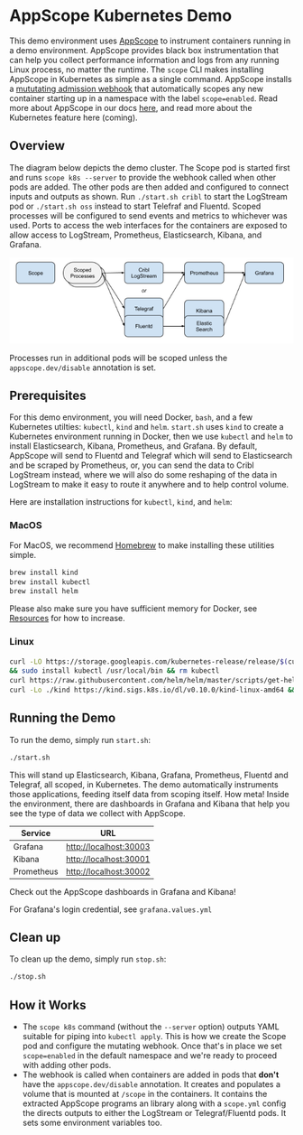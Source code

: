 # AppScope Kubernetes Demo

This demo environment uses [AppScope](https://appscope.dev/) to instrument containers running in a demo environment. AppScope provides black box instrumentation that can help you collect performance information and logs from any running Linux process, no matter the runtime. The `scope` CLI makes installing AppScope in Kubernetes as simple as a single command. AppScope installs a [mututating admission webhook](https://kubernetes.io/docs/reference/access-authn-authz/extensible-admission-controllers/) that automatically scopes any new container starting up in a namespace with the label `scope=enabled`. Read more about AppScope in our docs [here](https://appscope.dev/docs/overview), and read more about the Kubernetes feature here (coming).

## Overview

The diagram below depicts the demo cluster. The Scope pod is started first and runs `scope k8s --server` to provide the webhook called when other pods are added. The other pods are then added and configured to connect inputs and outputs as shown. Run `./start.sh cribl` to start the LogStream pod or `./start.sh oss` instead to start Telefraf and Fluentd. Scoped processes will be configured to send events and metrics to whichever was used. Ports to access the web interfaces for the containers are exposed to allow access to LogStream, Prometheus, Elasticsearch, Kibana, and Grafana. 

![Block Diagram](block_diagram.png)

Processes run in additional pods will be scoped unless the `appscope.dev/disable` annotation is set.

## Prerequisites
For this demo environment, you will need Docker, `bash`, and a few Kubernetes utilties: `kubectl`, `kind` and `helm`. `start.sh` uses `kind` to create a Kubernetes environment running in Docker, then we use `kubectl` and `helm` to install Elasticsearch, Kibana, Prometheus, and Grafana. By default, AppScope will send to Fluentd and Telegraf which will send to Elasticsearch and be scraped by Prometheus, or, you can send the data to Cribl LogStream instead, where we will also do some reshaping of the data in LogStream to make it easy to route it anywhere and to help control volume.

Here are installation instructions for `kubectl`, `kind`, and `helm`:

### MacOS
For MacOS, we recommend [Homebrew](https://brew.sh) to make installing these utilities simple.
```bash
brew install kind
brew install kubectl
brew install helm
```

Please also make sure you have sufficient memory for Docker, see [Resources](https://docs.docker.com/docker-for-mac/#resources) for how to increase.

### Linux
```bash
curl -LO https://storage.googleapis.com/kubernetes-release/release/$(curl -s https://storage.googleapis.com/kubernetes-release/release/stable.txt)/bin/linux/amd64/kubectl \
&& sudo install kubectl /usr/local/bin && rm kubectl
curl https://raw.githubusercontent.com/helm/helm/master/scripts/get-helm-3 | bash
curl -Lo ./kind https://kind.sigs.k8s.io/dl/v0.10.0/kind-linux-amd64 && sudo install kind /usr/local/bin && rm ./kind
```

## Running the Demo

To run the demo, simply run `start.sh`:

```bash
./start.sh
```

This will stand up Elasticsearch, Kibana, Grafana, Prometheus, Fluentd and Telegraf, all scoped, in Kubernetes. The demo automatically instruments those applications, feeding itself data from scoping itself. How meta! Inside the environment, there are dashboards in Grafana and Kibana that help you see the type of data we collect with AppScope. 

|Service|URL|
|-------|---|
|Grafana|[http://localhost:30003](http://localhost:30003)|
|Kibana|[http://localhost:30001](http://localhost:30001)|
|Prometheus|[http://localhost:30002](http://localhost:30002)|

Check out the AppScope dashboards in Grafana and Kibana!

For Grafana's login credential, see `grafana.values.yml`

## Clean up

To clean up the demo, simply run `stop.sh`:

```bash
./stop.sh
```

## How it Works

* The `scope k8s` command (without the `--server` option) outputs YAML suitable for piping into `kubectl apply`. This is how we create the Scope pod and configure the mutating webhook. Once that's in place we set `scope=enabled` in the default namespace and we're ready to proceed with adding other pods.
* The webhook is called when containers are added in pods that **don't** have the `appscope.dev/disable` annotation. It creates and populates a volume that is mounted at `/scope` in the containers. It contains the extracted AppScope programs an library along with a `scope.yml` config the directs outputs to either the LogStream or Telegraf/Fluentd pods. It sets some environment variables too.


